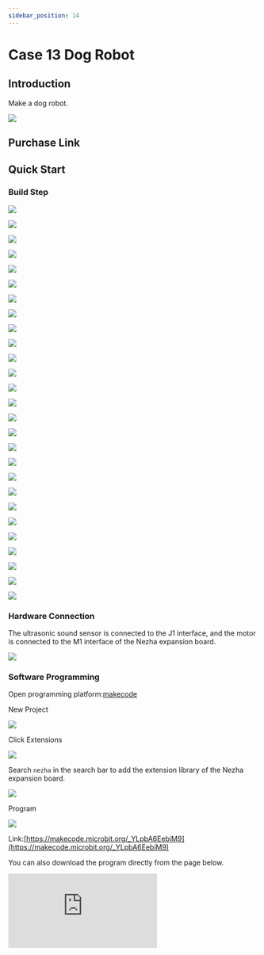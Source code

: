 ```yaml
---
sidebar_position: 14
---
```


# Case 13 Dog Robot

## Introduction

Make a dog robot.

![](./images/nezha-inventors-kit-v2-case-13-01.png)

## Purchase Link



## Quick Start

### Build Step

![](./images/nezha-inventors-kit-v2-step-13-01.png)

![](./images/nezha-inventors-kit-v2-step-13-02.png)

![](./images/nezha-inventors-kit-v2-step-13-03.png)

![](./images/nezha-inventors-kit-v2-step-13-04.png)

![](./images/nezha-inventors-kit-v2-step-13-05.png)

![](./images/nezha-inventors-kit-v2-step-13-06.png)

![](./images/nezha-inventors-kit-v2-step-13-07.png)

![](./images/nezha-inventors-kit-v2-step-13-08.png)

![](./images/nezha-inventors-kit-v2-step-13-09.png)

![](./images/nezha-inventors-kit-v2-step-13-10.png)

![](./images/nezha-inventors-kit-v2-step-13-11.png)

![](./images/nezha-inventors-kit-v2-step-13-12.png)

![](./images/nezha-inventors-kit-v2-step-13-13.png)

![](./images/nezha-inventors-kit-v2-step-13-14.png)

![](./images/nezha-inventors-kit-v2-step-13-15.png)

![](./images/nezha-inventors-kit-v2-step-13-16.png)

![](./images/nezha-inventors-kit-v2-step-13-17.png)

![](./images/nezha-inventors-kit-v2-step-13-18.png)

![](./images/nezha-inventors-kit-v2-step-13-19.png)

![](./images/nezha-inventors-kit-v2-step-13-20.png)

![](./images/nezha-inventors-kit-v2-step-13-21.png)

![](./images/nezha-inventors-kit-v2-step-13-22.png)

![](./images/nezha-inventors-kit-v2-step-13-23.png)

![](./images/nezha-inventors-kit-v2-step-13-24.png)

![](./images/nezha-inventors-kit-v2-step-13-25.png)

![](./images/nezha-inventors-kit-v2-step-13-26.png)

![](./images/nezha-inventors-kit-v2-step-13-27.png)


### Hardware Connection

The ultrasonic sound sensor is connected to the J1 interface, and the motor is connected to the M1 interface of the Nezha expansion board.

![](./images/nezha-inventors-kit-v2-case-11-02.png)

### Software Programming

Open programming platform:[makecode](https://makecode.microbit.org/#)

New Project

![](./images/nezha-inventors-kit-v2-case-19-03.png)

Click Extensions

![](./images/nezha-inventors-kit-v2-case-19-04.png)


Search `nezha` in the search bar to add the extension library of the Nezha expansion board.

![](./images/nezha-inventors-kit-v2-case-19-06.png)

Program

![](./images/nezha-inventors-kit-v2-case-13-07.png)


Link:[https://makecode.microbit.org/_YLpbA6EebiM9](https://makecode.microbit.org/_YLpbA6EebiM9)

You can also download the program directly from the page below.

<div
    style={{
        position: 'relative',
        paddingBottom: '60%',
        overflow: 'hidden',
    }}
>
    <iframe
        src="https://makecode.microbit.org/_YLpbA6EebiM9"
        frameborder="0"
        sandbox="allow-popups allow-forms allow-scripts allow-same-origin"
        style={{
            position: 'absolute',
            width: '100%',
            height: '100%',
        }}
    />
</div>

### Result

The mechanical puppy walks forward and stops automatically when encountering obstacles.

![](./images/nezha-inventors-kit-v2-case-13.gif)
